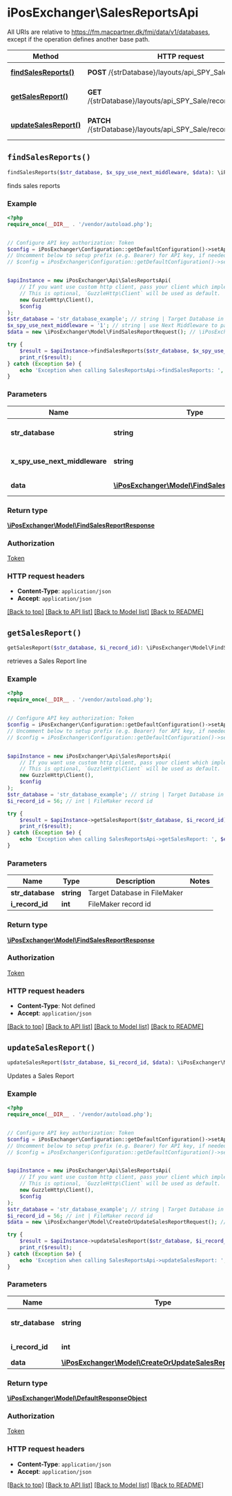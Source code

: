 # iPosExchanger\SalesReportsApi

All URIs are relative to https://fm.macpartner.dk/fmi/data/v1/databases, except if the operation defines another base path.

| Method | HTTP request | Description |
| ------------- | ------------- | ------------- |
| [**findSalesReports()**](SalesReportsApi.md#findSalesReports) | **POST** /{strDatabase}/layouts/api_SPY_Sale/_find | finds sales reports |
| [**getSalesReport()**](SalesReportsApi.md#getSalesReport) | **GET** /{strDatabase}/layouts/api_SPY_Sale/records/{iRecordID} | retrieves a Sales Report line |
| [**updateSalesReport()**](SalesReportsApi.md#updateSalesReport) | **PATCH** /{strDatabase}/layouts/api_SPY_Sale/records/{iRecordID} | Updates a Sales Report |


## `findSalesReports()`

```php
findSalesReports($str_database, $x_spy_use_next_middleware, $data): \iPosExchanger\Model\FindSalesReportResponse
```

finds sales reports

### Example

```php
<?php
require_once(__DIR__ . '/vendor/autoload.php');


// Configure API key authorization: Token
$config = iPosExchanger\Configuration::getDefaultConfiguration()->setApiKey('Authorization', 'YOUR_API_KEY');
// Uncomment below to setup prefix (e.g. Bearer) for API key, if needed
// $config = iPosExchanger\Configuration::getDefaultConfiguration()->setApiKeyPrefix('Authorization', 'Bearer');


$apiInstance = new iPosExchanger\Api\SalesReportsApi(
    // If you want use custom http client, pass your client which implements `GuzzleHttp\ClientInterface`.
    // This is optional, `GuzzleHttp\Client` will be used as default.
    new GuzzleHttp\Client(),
    $config
);
$str_database = 'str_database_example'; // string | Target Database in FileMaker
$x_spy_use_next_middleware = '1'; // string | use Next Middleware to paginate
$data = new \iPosExchanger\Model\FindSalesReportRequest(); // \iPosExchanger\Model\FindSalesReportRequest | Search data

try {
    $result = $apiInstance->findSalesReports($str_database, $x_spy_use_next_middleware, $data);
    print_r($result);
} catch (Exception $e) {
    echo 'Exception when calling SalesReportsApi->findSalesReports: ', $e->getMessage(), PHP_EOL;
}
```

### Parameters

| Name | Type | Description  | Notes |
| ------------- | ------------- | ------------- | ------------- |
| **str_database** | **string**| Target Database in FileMaker | |
| **x_spy_use_next_middleware** | **string**| use Next Middleware to paginate | [optional] [default to &#39;1&#39;] |
| **data** | [**\iPosExchanger\Model\FindSalesReportRequest**](../Model/FindSalesReportRequest.md)| Search data | [optional] |

### Return type

[**\iPosExchanger\Model\FindSalesReportResponse**](../Model/FindSalesReportResponse.md)

### Authorization

[Token](../../README.md#Token)

### HTTP request headers

- **Content-Type**: `application/json`
- **Accept**: `application/json`

[[Back to top]](#) [[Back to API list]](../../README.md#endpoints)
[[Back to Model list]](../../README.md#models)
[[Back to README]](../../README.md)

## `getSalesReport()`

```php
getSalesReport($str_database, $i_record_id): \iPosExchanger\Model\FindSalesReportResponse
```

retrieves a Sales Report line

### Example

```php
<?php
require_once(__DIR__ . '/vendor/autoload.php');


// Configure API key authorization: Token
$config = iPosExchanger\Configuration::getDefaultConfiguration()->setApiKey('Authorization', 'YOUR_API_KEY');
// Uncomment below to setup prefix (e.g. Bearer) for API key, if needed
// $config = iPosExchanger\Configuration::getDefaultConfiguration()->setApiKeyPrefix('Authorization', 'Bearer');


$apiInstance = new iPosExchanger\Api\SalesReportsApi(
    // If you want use custom http client, pass your client which implements `GuzzleHttp\ClientInterface`.
    // This is optional, `GuzzleHttp\Client` will be used as default.
    new GuzzleHttp\Client(),
    $config
);
$str_database = 'str_database_example'; // string | Target Database in FileMaker
$i_record_id = 56; // int | FileMaker record id

try {
    $result = $apiInstance->getSalesReport($str_database, $i_record_id);
    print_r($result);
} catch (Exception $e) {
    echo 'Exception when calling SalesReportsApi->getSalesReport: ', $e->getMessage(), PHP_EOL;
}
```

### Parameters

| Name | Type | Description  | Notes |
| ------------- | ------------- | ------------- | ------------- |
| **str_database** | **string**| Target Database in FileMaker | |
| **i_record_id** | **int**| FileMaker record id | |

### Return type

[**\iPosExchanger\Model\FindSalesReportResponse**](../Model/FindSalesReportResponse.md)

### Authorization

[Token](../../README.md#Token)

### HTTP request headers

- **Content-Type**: Not defined
- **Accept**: `application/json`

[[Back to top]](#) [[Back to API list]](../../README.md#endpoints)
[[Back to Model list]](../../README.md#models)
[[Back to README]](../../README.md)

## `updateSalesReport()`

```php
updateSalesReport($str_database, $i_record_id, $data): \iPosExchanger\Model\DefaultResponseObject
```

Updates a Sales Report

### Example

```php
<?php
require_once(__DIR__ . '/vendor/autoload.php');


// Configure API key authorization: Token
$config = iPosExchanger\Configuration::getDefaultConfiguration()->setApiKey('Authorization', 'YOUR_API_KEY');
// Uncomment below to setup prefix (e.g. Bearer) for API key, if needed
// $config = iPosExchanger\Configuration::getDefaultConfiguration()->setApiKeyPrefix('Authorization', 'Bearer');


$apiInstance = new iPosExchanger\Api\SalesReportsApi(
    // If you want use custom http client, pass your client which implements `GuzzleHttp\ClientInterface`.
    // This is optional, `GuzzleHttp\Client` will be used as default.
    new GuzzleHttp\Client(),
    $config
);
$str_database = 'str_database_example'; // string | Target Database in FileMaker
$i_record_id = 56; // int | FileMaker record id
$data = new \iPosExchanger\Model\CreateOrUpdateSalesReportRequest(); // \iPosExchanger\Model\CreateOrUpdateSalesReportRequest

try {
    $result = $apiInstance->updateSalesReport($str_database, $i_record_id, $data);
    print_r($result);
} catch (Exception $e) {
    echo 'Exception when calling SalesReportsApi->updateSalesReport: ', $e->getMessage(), PHP_EOL;
}
```

### Parameters

| Name | Type | Description  | Notes |
| ------------- | ------------- | ------------- | ------------- |
| **str_database** | **string**| Target Database in FileMaker | |
| **i_record_id** | **int**| FileMaker record id | |
| **data** | [**\iPosExchanger\Model\CreateOrUpdateSalesReportRequest**](../Model/CreateOrUpdateSalesReportRequest.md)|  | [optional] |

### Return type

[**\iPosExchanger\Model\DefaultResponseObject**](../Model/DefaultResponseObject.md)

### Authorization

[Token](../../README.md#Token)

### HTTP request headers

- **Content-Type**: `application/json`
- **Accept**: `application/json`

[[Back to top]](#) [[Back to API list]](../../README.md#endpoints)
[[Back to Model list]](../../README.md#models)
[[Back to README]](../../README.md)
